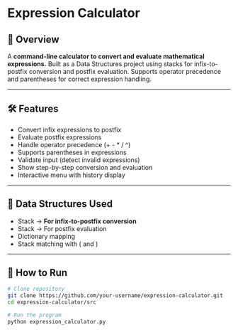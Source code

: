 # Expression Calculator
## 📌 Overview

A **command-line calculator to convert and evaluate mathematical expressions.**
Built as a Data Structures project using stacks for infix-to-postfix conversion and postfix evaluation.
Supports operator precedence and parentheses for correct expression handling.

---

## 🛠 Features

- Convert infix expressions to postfix
- Evaluate postfix expressions
- Handle operator precedence (+ - * / ^)
- Supports parentheses in expressions
-  Validate input (detect invalid expressions)
- Show step-by-step conversion and evaluation
- Interactive menu with history display

---

## 📂 Data Structures Used
- Stack → **For infix-to-postfix conversion**
- Stack → For postfix evaluation
- Dictionary mapping
- Stack matching with ( and ) 

---

## 🚀 How to Run
```bash
# Clone repository
git clone https://github.com/your-username/expression-calculator.git
cd expression-calculator/src

# Run the program
python expression_calculator.py
